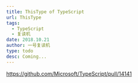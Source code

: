 ```yaml
---
title: ThisType of TypeScript
url: ThisType
tags:
  - TypeScript
  - 复读机
date: 2018.10.21
author: 一号复读机
type: todo
desc: Coming...
---
```


https://github.com/Microsoft/TypeScript/pull/14141
